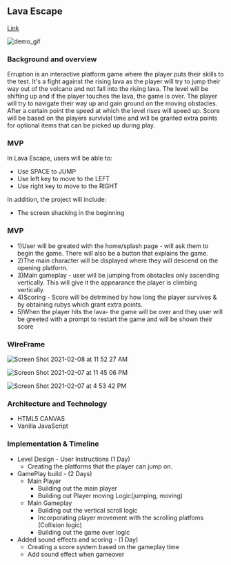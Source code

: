 ## Lava Escape

[Link](https://greiter18.github.io/lava-escape/)

![demo_gif](https://user-images.githubusercontent.com/66323451/108017685-884dee00-6fe3-11eb-8a21-918d646a8455.gif)


  
### Background and overview
Erruption is an interactive platform game where the player puts their skills to the test. It's a fight against the rising lava as the player
will try to jump their way out of the volcano and not fall into the rising lava. The level will be shifting up and if the player touches the lava, the game is over. The player will try to navigate their way up and gain ground on the moving obstacles. After a certain point the speed at which the level rises will speed up. Score will be based on the players survivial time and will be granted extra points for optional items 
that can be picked up during play.

### MVP
In Lava Escape, users will be able to:
- Use SPACE to JUMP
- Use left key to move to the LEFT
- Use right key to move to the RIGHT 

In addition, the project will include:
- The screen shacking in the beginning

### MVP
- 1)User will be greated with the home/splash page - will ask them  to begin the game.
  There will also be a button that explains the game.
- 2)The main character will be displayed where they will descend on the opening platform.
- 3)Main gameplay - user will be jumping from obstacles only ascending vertically. This will give it the appearance the player is climbing vertically.
- 4)Scoring - Score will be detrmined by how long the player survives & by obtaining rubys which grant extra points.
- 5)When the player hits the lava- the game will be over and they user will be greeted with a prompt to restart the game and will be shown their score


### WireFrame

![Screen Shot 2021-02-08 at 11 52 27 AM](https://user-images.githubusercontent.com/66323451/107253327-3403a680-6a04-11eb-91e8-276b4b1fdcea.png)

![Screen Shot 2021-02-07 at 11 45 06 PM](https://user-images.githubusercontent.com/66323451/107176942-9c1fa180-699e-11eb-987c-b1c1ce56f2d4.png)

![Screen Shot 2021-02-07 at 4 53 42 PM](https://user-images.githubusercontent.com/66323451/107161212-349b2f00-6969-11eb-8012-3fb5c1b3a81e.png)


### Architecture and Technology
- HTML5 CANVAS
- Vanilla JavaScript

### Implementation & Timeline
- Level Design - User Instructions (1 Day)
  - Creating the platforms that the player can jump on.
- GamePlay build - (2 Days)
   - Main Player
     - Building out the main player
     - Building out Player moving Logic(jumping, moving)
   - Main Gameplay
     - Building out the vertical scroll logic
     - Incorporating player movement with the scrolling platfoms (Collision logic)
     - Building out the game over logic
- Added sound effects and scoring - (1 Day)
  - Creating a score system based on the gameplay time
  - Add sound effect when gameover
